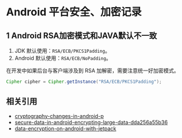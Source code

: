 # Android 平台安全、加密记录

## 1 Android RSA加密模式和JAVA默认不一致

1. JDK 默认使用：`RSA/ECB/PKCS1Padding`。
2. Android 默认使用：`RSA/ECB/NoPadding`。

在开发中如果后台与客户端涉及到 RSA 加解密，需要注意统一好加密模式。

```java
Cipher cipher = Cipher.getInstance("RSA/ECB/PKCS1Padding");
```

## 相关引用

- [cryptography-changes-in-android-p](https://android-developers.googleblog.com/2018/03/cryptography-changes-in-android-p.html)
- [secure-data-in-android-encrypting-large-data-dda256a55b36](https://proandroiddev.com/secure-data-in-android-encrypting-large-data-dda256a55b36)
- [data-encryption-on-android-with-jetpack](https://android-developers.googleblog.com/2020/02/data-encryption-on-android-with-jetpack.html)
